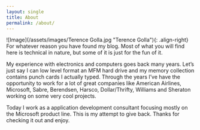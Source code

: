 ```yaml
---
layout: single
title: About
permalink: /about/
---
```


![Image](/assets/images/Terence Golla.jpg "Terence Golla"){: .align-right} For whatever reason you have found my blog. Most of what you will find here is technical in nature, but some of it is just for the fun of it. 

My experience with electronics and computers goes back many years. Let’s just say I can low level format an MFM hard drive and my memory collection contains punch cards I actually typed. Through the years I’ve have the opportunity to work for a lot of great companies like American Airlines, Microsoft, Sabre, Berendsen, Harsco, Dollar/Thrifty, Williams and Sheraton working on some very cool projects. 

Today I work as a application development consultant focusing mostly on the Microsoft product line. This is my attempt to give back.  Thanks for checking it out and enjoy.

